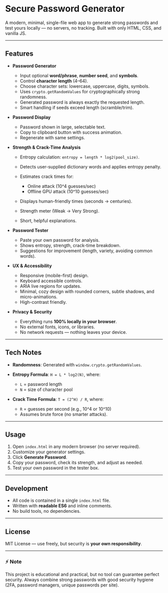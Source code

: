 # Secure Password Generator

A modern, minimal, single-file web app to generate strong passwords and test yours locally — no servers, no tracking. Built with only HTML, CSS, and vanilla JS.

---

## Features

* **Password Generator**

  * Input optional **word/phrase**, **number seed**, and **symbols**.
  * Control **character length** (4–64).
  * Choose character sets: lowercase, uppercase, digits, symbols.
  * Uses `crypto.getRandomValues` for cryptographically strong randomness.
  * Generated password is always exactly the requested length.
  * Smart handling if seeds exceed length (scramble/trim).

* **Password Display**

  * Password shown in large, selectable text.
  * Copy to clipboard button with success animation.
  * Regenerate with same settings.

* **Strength & Crack-Time Analysis**

  * Entropy calculation: `entropy = length * log2(pool_size)`.
  * Detects user-supplied dictionary words and applies entropy penalty.
  * Estimates crack times for:

    * Online attack (10^4 guesses/sec)
    * Offline GPU attack (10^10 guesses/sec)
  * Displays human-friendly times (seconds → centuries).
  * Strength meter (Weak → Very Strong).
  * Short, helpful explanations.

* **Password Tester**

  * Paste your own password for analysis.
  * Shows entropy, strength, crack-time breakdown.
  * Suggestions for improvement (length, variety, avoiding common words).

* **UX & Accessibility**

  * Responsive (mobile-first) design.
  * Keyboard accessible controls.
  * ARIA live regions for updates.
  * Minimal, cozy design with rounded corners, subtle shadows, and micro-animations.
  * High-contrast friendly.

* **Privacy & Security**

  * Everything runs **100% locally in your browser**.
  * No external fonts, icons, or libraries.
  * No network requests — nothing leaves your device.

---

## Tech Notes

* **Randomness**: Generated with `window.crypto.getRandomValues`.
* **Entropy Formula**: `H = L * log2(N)`, where:

  * `L` = password length
  * `N` = size of character pool
* **Crack Time Formula**: `T = (2^H) / R`, where:

  * `R` = guesses per second (e.g., 10^4 or 10^10)
  * Assumes brute force (no smarter attacks).

---

## Usage

1. Open `index.html` in any modern browser (no server required).
2. Customize your generator settings.
3. Click **Generate Password**.
4. Copy your password, check its strength, and adjust as needed.
5. Test your own password in the tester box.

---

## Development

* All code is contained in a single `index.html` file.
* Written with **readable ES6** and inline comments.
* No build tools, no dependencies.

---

## License

MIT License — use freely, but security is **your own responsibility**.

---

### ⚡ Note

This project is educational and practical, but no tool can guarantee perfect security. Always combine strong passwords with good security hygiene (2FA, password managers, unique passwords per site).
